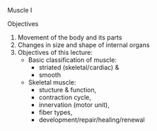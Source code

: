 Muscle I

Objectives

1. Movement of the body and its parts  
2. Changes in size and shape of internal organs  
3. Objectives of this lecture:
    + Basic classification of muscle:
        - striated (skeletal/cardiac) &
        - smooth
    + Skeletal muscle:
        - stucture & function,  
        - contraction cycle,  
        - innervation (motor unit),  
        - fiber types,  
        - development/repair/healing/renewal
